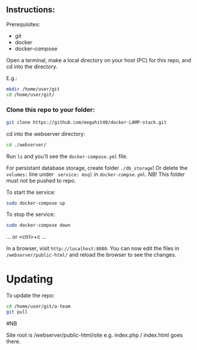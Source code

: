 ## Instructions:

Prerequisites:

- git
- docker
- docker-compose

Open a terminal, make a local directory on your host (PC) for this repo, and cd into the directory.

E.g.:
```bash
mkdir /home/user/git
cd /home/user/git/
```

### Clone this repo to your folder:

```bash
git clone https://github.com/megahit40/docker-LAMP-stack.git
```

cd into the webserver directory:

```bash 
cd ./webserver/
```
Run ```ls``` and you'll see the ```docker-compose.yml``` file.

For persistant database storage, create folder ```./db_storage```!
Or delete the ```volumes:``` line under ``` service: msql``` in ```docker-compse.yml```.
NB! This folder must not be pushed to repo.

To start the service:
```bash
sudo docker-compose up
```

To stop the service:
```bash
sudo docker-compose down
```
... or &lt;ctrl&gt;+c ...

In a browser, visit ```http://localhost:8080```.
You can now edit the files in ```/webserver/public-html/``` and reload the browser to see the changes.

# Updating 

To update the repo:
```bash
cd /home/user/git/a-team
git pull 
```
#NB

Site root is /webserver/public-html/site
e.g. index.php / index.html goes there.
